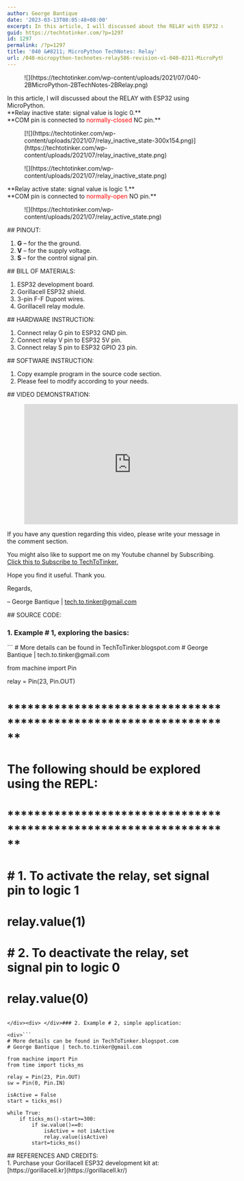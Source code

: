 ```yaml
---
author: George Bantique
date: '2023-03-13T08:05:48+08:00'
excerpt: In this article, I will discussed about the RELAY with ESP32 using MicroPython.
guid: https://techtotinker.com/?p=1297
id: 1297
permalink: /?p=1297
title: '040 &#8211; MicroPython TechNotes: Relay'
url: /040-micropython-technotes-relay586-revision-v1-040-8211-MicroPython-TechNotes-Relay
---
```



<figure class="wp-block-image size-full">![](https://techtotinker.com/wp-content/uploads/2021/07/040-2BMicroPython-2BTechNotes-2BRelay.png)</figure>In this article, I will discussed about the RELAY with ESP32 using MicroPython.

<div>**Relay inactive state: signal value is logic 0.**</div><div>**COM pin is connected to <span style="color: red;">normally-closed</span> NC pin.**</div><figure class="wp-block-image">[![](https://techtotinker.com/wp-content/uploads/2021/07/relay_inactive_state-300x154.png)](https://techtotinker.com/wp-content/uploads/2021/07/relay_inactive_state.png)</figure><figure class="wp-block-image size-full">![](https://techtotinker.com/wp-content/uploads/2021/07/relay_inactive_state.png)</figure><div>**Relay active state: signal value is logic 1.**</div><div>**COM pin is connected to <span style="color: red;">normally-open</span> NO pin.**</div><figure class="wp-block-image size-full">![](https://techtotinker.com/wp-content/uploads/2021/07/relay_active_state.png)</figure><div> </div>## PINOUT:

1. **G** – for the the ground.
2. **V** – for the supply voltage.
3. **S** – for the control signal pin.

<div> </div>## BILL OF MATERIALS:

1. ESP32 development board.
2. Gorillacell ESP32 shield.
3. 3-pin F-F Dupont wires.
4. Gorillacell relay module.

<div> </div>## HARDWARE INSTRUCTION:

1. Connect relay G pin to ESP32 GND pin.
2. Connect relay V pin to ESP32 5V pin.
3. Connect relay S pin to ESP32 GPIO 23 pin.

<div> </div>## SOFTWARE INSTRUCTION:

1. Copy example program in the source code section.
2. Please feel to modify according to your needs.

<div> </div>## VIDEO DEMONSTRATION:

<figure class="wp-block-embed is-type-rich is-provider-embed-handler wp-block-embed-embed-handler wp-embed-aspect-16-9 wp-has-aspect-ratio"><div class="wp-block-embed__wrapper"><iframe allow="accelerometer; autoplay; clipboard-write; encrypted-media; gyroscope; picture-in-picture; web-share" allowfullscreen="" frameborder="0" height="281" loading="lazy" src="https://www.youtube.com/embed/e2SRPIaOnU0?feature=oembed" title="040 - MicroPython TechNotes: Relay" width="500"></iframe></div></figure><div> </div>If you have any question regarding this video, please write your message in the comment section.

You might also like to support me on my Youtube channel by Subscribing. [Click this to Subscribe to TechToTinker.](https://www.youtube.com/c/TechToTinker?sub_confirmation=1)

Hope you find it useful. Thank you.

Regards,

– George Bantique | tech.to.tinker@gmail.com

<div> </div>## SOURCE CODE:

### 1. Example # 1, exploring the basics:

<div>```
# More details can be found in TechToTinker.blogspot.com 
# George Bantique | tech.to.tinker@gmail.com

from machine import Pin

relay = Pin(23, Pin.OUT)


# ******************************************************************
# The following should be explored using the REPL:
# ******************************************************************
# # 1. To activate the relay, set signal pin to logic 1
# relay.value(1)

# # 2. To deactivate the relay, set signal pin to logic 0
# relay.value(0)

```

</div><div> </div>### 2. Example # 2, simple application:

<div>```
# More details can be found in TechToTinker.blogspot.com 
# George Bantique | tech.to.tinker@gmail.com

from machine import Pin
from time import ticks_ms

relay = Pin(23, Pin.OUT)
sw = Pin(0, Pin.IN)

isActive = False
start = ticks_ms()

while True:
    if ticks_ms()-start>=300:
        if sw.value()==0:
            isActive = not isActive
            relay.value(isActive)
        start=ticks_ms()

```

</div><div> </div>## REFERENCES AND CREDITS:

<div>1. Purchase your Gorillacell ESP32 development kit at:</div><div> [https://gorillacell.kr](https://gorillacell.kr/)</div>